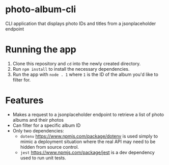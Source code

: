 # photo-album-cli
CLI application that displays photo IDs and titles from a jsonplaceholder endpoint

# Running the app

1. Clone this repository and `cd` into the newly created directory.
2. Run `npm install` to install the necessary dependencies.
3. Run the app with `node . 1` where `1` is the ID of the album you'd like to filter for.

# Features
- Makes a request to a jsonplaceholder endpoint to retrieve a list of photo albums and their photos
- Can filter for a specific album ID
- Only two dependencies:
     - `dotenv` https://www.npmjs.com/package/dotenv is used simply to mimic a deployment situation where the real API may need to be hidden from source control.
     - `jest` https://www.npmjs.com/package/jest is a dev dependency used to run unit tests.
